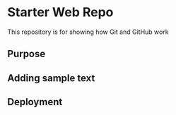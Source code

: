 # Starter Web Repo

This repository is for showing how Git and GitHub work

## Purpose

## Adding sample text
## Deployment
